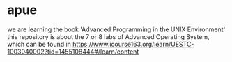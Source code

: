 # apue
we are learning the book 'Advanced Programming in the UNIX Environment' this repository is about the 7 or 8 labs of Advanced Operating System, which can be found in https://www.icourse163.org/learn/UESTC-1003040002?tid=1455108444#/learn/content
